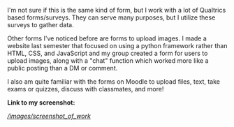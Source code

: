 I'm not sure if this is the same kind of form, but I work with a lot of Qualtrics based forms/surveys. They can serve many purposes, but I utilize these surveys to gather data.

Other forms I've noticed before are forms to upload images. I made a website last semester that focused on using a python framework rather than HTML, CSS, and JavaScript and my 
group created a form for users to upload images, along with a "chat" function which worked more like a public posting than a DM or comment. 

I also am quite familiar with the forms on Moodle to upload files, text, take exams or quizzes, discuss with classmates, and more!


**Link to my screenshot:**

[*/images/screenshot_of_work*](https://github.com/briannak7/MART341-WebDesign/blob/main/assignment-07/images/screenshot_of_work.JPG)
